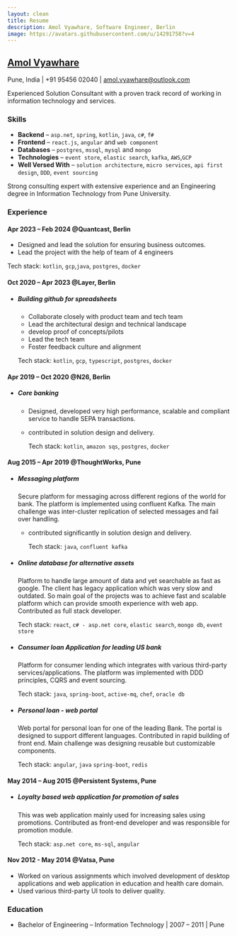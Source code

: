 ```yaml
---
layout: clean
title: Resume
description: Amol Vyawhare, Software Engineer, Berlin
image: https://avatars.githubusercontent.com/u/14291758?v=4
---
```


## [Amol Vyawhare](https://amolrv.github.io)

Pune, India \| +91 95456 02040 \| [amol.vyawhare@outlook.com](mailto:amol.vyawhare@outlook.com)

Experienced Solution Consultant with a proven track record of working in information technology and services.

### <i class="fa fa-code"></i> Skills

- **Backend** – `asp.net`, `spring`, `kotlin`, `java`, `c#`, `f#`
- **Frontend** – `react.js`, `angular` and `web component`
- **Databases** – `postgres`, `mssql`, `mysql` and `mongo`
- **Technologies** – `event store`, `elastic search`, `kafka`, `AWS`,`GCP`
- **Well Versed With** – `solution architecture`, `micro services`, `api first design`, `DDD`, `event sourcing`

Strong consulting expert with extensive experience and an Engineering degree in Information Technology from Pune University.

### <i class="fa fa-tools"></i> Experience

#### <i class="fa fa-code-branch"></i> Apr 2023 – Feb 2024 @Quantcast, Berlin

- Designed and lead the solution for ensuring business outcomes.
- Lead the project with the help of team of 4 engineers

Tech stack: `kotlin`, `gcp`,`java`, `postgres`, `docker`

#### <i class="fa fa-code-branch"></i> Oct 2020 – Apr 2023 @Layer, Berlin

- ##### Building github for spreadsheets

  - Collaborate closely with product team and tech team
  - Lead the architectural design and technical landscape
  - develop proof of concepts/pilots
  - Lead the tech team
  - Foster feedback culture and alignment

   Tech stack: `kotlin`, `gcp`, `typescript`, `postgres`, `docker`

#### <i class="fa fa-code-branch"></i> Apr 2019 – Oct 2020 @N26, Berlin

- ##### Core banking

  - Designed, developed very high performance, scalable and compliant service to handle SEPA transactions.
  - contributed in solution design and delivery.

    Tech stack: `kotlin`, `amazon sqs`, `postgres`, `docker`

#### <i class="fa fa-code-branch"></i> Aug 2015 – Apr 2019 @ThoughtWorks, Pune

- ##### Messaging platform

    Secure platform for messaging across different regions of the world for bank. The platform is implemented using confluent Kafka. The main challenge was inter-cluster replication of selected messages and fail over handling.

  - contributed significantly in solution design and delivery.

    Tech stack: `java`, `confluent kafka`

- ##### Online database for alternative assets

   Platform to handle large amount of data and yet searchable as fast as google. The client has legacy application which was very slow and outdated. So main goal of the projects was to achieve fast and scalable platform which can provide smooth experience with web app. Contributed as full stack developer.

    Tech stack: `react`, `c# - asp.net core`, `elastic search`, `mongo db`, `event store`

- ##### Consumer loan Application for leading US bank

   Platform for consumer lending which integrates with various third-party services/applications. The platform was implemented with DDD principles, CQRS and event sourcing.

   Tech stack: `java`, `spring-boot`, `active-mq`, `chef`, `oracle db`

- ##### Personal loan - web portal

   Web portal for personal loan for one of the leading Bank. The portal is designed to support different languages. Contributed in rapid building of front end. Main challenge was designing reusable but customizable components.

   Tech stack: `angular`, `java` `spring-boot`, `redis`

#### <i class="fa fa-code-branch"></i> May 2014 – Aug 2015 @Persistent Systems, Pune

- ##### Loyalty based web application for promotion of sales

   This was web application mainly used for increasing sales using promotions. Contributed as front-end developer and was responsible for promotion module.

   Tech stack: `asp.net core`, `ms-sql`, `angular`

#### <i class="fa fa-code-branch"></i> Nov 2012 - May 2014 @Vatsa, Pune

- Worked on various assignments which involved development of desktop applications and
    web application in education and health care domain.
- Used various third-party UI tools to deliver quality.

### <i class="fa fa-graduation-cap"></i> Education

- Bachelor of Engineering – Information Technology \| 2007 – 2011 \| Pune
